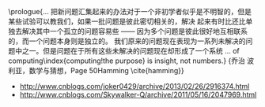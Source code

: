 \prologue{... 把新问题汇集起来的办法对于一个非初学者似乎是不明智的，但是某些试验可以教我们，如果一批问题是彼此密切相关的，解决
起来有时比还比单独去解决其中一个孤立的问题容易些 —— 因为多个问题是彼此很好地互相联系的，而一个问题本身则是独立的。
我们原来的问题现在表现为一系列未解决的问题中之一。但是问题在于所有这些未解决的问题现在却形成了一个系统 ...
of computing\index{computing!the purpose} is insight, not numbers.}
{乔治 波利亚，数学与猜想，Page 50Hamming \cite{hamming}}


- http://www.cnblogs.com/joker0429/archive/2013/02/26/2916374.html
- http://www.cnblogs.com/Skywalker-Q/archive/2011/05/16/2047969.html
